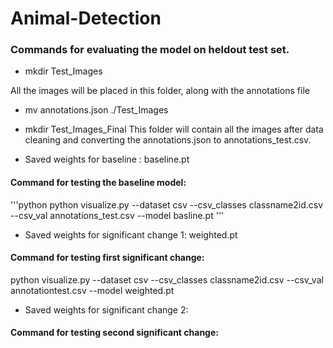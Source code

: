 # Animal-Detection

### Commands for evaluating the model on heldout test set.

- mkdir Test_Images

All the images will be placed in this folder, along with the annotations file
- mv annotations.json ./Test_Images
- mkdir Test_Images_Final 
This folder will contain all the images after data cleaning and converting the annotations.json to annotations_test.csv.

- Saved weights for baseline : baseline.pt

#### Command for testing the baseline model: 
'''python
python visualize.py --dataset csv --csv_classes classname2id.csv  --csv_val annotations_test.csv --model basline.pt
'''
- Saved weights for significant change 1: weighted.pt

#### Command for testing first significant change: 
python visualize.py --dataset csv --csv_classes classname2id.csv  --csv_val annotationtest.csv --model weighted.pt

- Saved weights for significant change 2: 
#### Command for testing second significant change:






